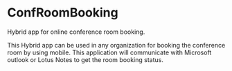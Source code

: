 # ConfRoomBooking
Hybrid app for online conference room booking.

This Hybrid app can be used in any organization for booking the conference room by using mobile. This application will communicate with Microsoft outlook
or Lotus Notes to get the room booking status.
